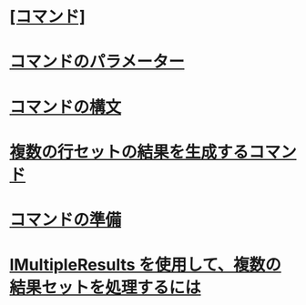 # [[コマンド]](commands.md)
# [コマンドのパラメーター](command-parameters.md)
# [コマンドの構文](command-syntax.md)
# [複数の行セットの結果を生成するコマンド](commands-generating-multiple-rowset-results.md)
# [コマンドの準備](preparing-commands.md)
# [IMultipleResults を使用して、複数の結果セットを処理するには](using-imultipleresults-to-process-multiple-result-sets.md)
